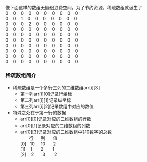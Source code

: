 像下面这样的数组无疑很浪费空间，为了节约资源，稀疏数组就诞生了  
0&nbsp;&nbsp;&nbsp;&nbsp;0&nbsp;&nbsp;&nbsp;&nbsp;0&nbsp;&nbsp;&nbsp;&nbsp;0&nbsp;&nbsp;&nbsp;&nbsp;0&nbsp;&nbsp;&nbsp;&nbsp;0&nbsp;&nbsp;&nbsp;&nbsp;0&nbsp;&nbsp;&nbsp;&nbsp;0&nbsp;&nbsp;&nbsp;&nbsp;0&nbsp;&nbsp;&nbsp;&nbsp;0  
0&nbsp;&nbsp;&nbsp;&nbsp;0&nbsp;&nbsp;&nbsp;&nbsp;1&nbsp;&nbsp;&nbsp;&nbsp;0&nbsp;&nbsp;&nbsp;&nbsp;0&nbsp;&nbsp;&nbsp;&nbsp;0&nbsp;&nbsp;&nbsp;&nbsp;0&nbsp;&nbsp;&nbsp;&nbsp;0&nbsp;&nbsp;&nbsp;&nbsp;0&nbsp;&nbsp;&nbsp;&nbsp;0  
0&nbsp;&nbsp;&nbsp;&nbsp;0&nbsp;&nbsp;&nbsp;&nbsp;0&nbsp;&nbsp;&nbsp;&nbsp;2&nbsp;&nbsp;&nbsp;&nbsp;0&nbsp;&nbsp;&nbsp;&nbsp;0&nbsp;&nbsp;&nbsp;&nbsp;0&nbsp;&nbsp;&nbsp;&nbsp;0&nbsp;&nbsp;&nbsp;&nbsp;0&nbsp;&nbsp;&nbsp;&nbsp;0  
0&nbsp;&nbsp;&nbsp;&nbsp;0&nbsp;&nbsp;&nbsp;&nbsp;0&nbsp;&nbsp;&nbsp;&nbsp;0&nbsp;&nbsp;&nbsp;&nbsp;0&nbsp;&nbsp;&nbsp;&nbsp;0&nbsp;&nbsp;&nbsp;&nbsp;0&nbsp;&nbsp;&nbsp;&nbsp;0&nbsp;&nbsp;&nbsp;&nbsp;0&nbsp;&nbsp;&nbsp;&nbsp;0  
0&nbsp;&nbsp;&nbsp;&nbsp;0&nbsp;&nbsp;&nbsp;&nbsp;0&nbsp;&nbsp;&nbsp;&nbsp;0&nbsp;&nbsp;&nbsp;&nbsp;0&nbsp;&nbsp;&nbsp;&nbsp;0&nbsp;&nbsp;&nbsp;&nbsp;0&nbsp;&nbsp;&nbsp;&nbsp;0&nbsp;&nbsp;&nbsp;&nbsp;0&nbsp;&nbsp;&nbsp;&nbsp;0  
0&nbsp;&nbsp;&nbsp;&nbsp;0&nbsp;&nbsp;&nbsp;&nbsp;0&nbsp;&nbsp;&nbsp;&nbsp;0&nbsp;&nbsp;&nbsp;&nbsp;0&nbsp;&nbsp;&nbsp;&nbsp;0&nbsp;&nbsp;&nbsp;&nbsp;0&nbsp;&nbsp;&nbsp;&nbsp;0&nbsp;&nbsp;&nbsp;&nbsp;0&nbsp;&nbsp;&nbsp;&nbsp;0  
0&nbsp;&nbsp;&nbsp;&nbsp;0&nbsp;&nbsp;&nbsp;&nbsp;0&nbsp;&nbsp;&nbsp;&nbsp;0&nbsp;&nbsp;&nbsp;&nbsp;0&nbsp;&nbsp;&nbsp;&nbsp;0&nbsp;&nbsp;&nbsp;&nbsp;0&nbsp;&nbsp;&nbsp;&nbsp;0&nbsp;&nbsp;&nbsp;&nbsp;0&nbsp;&nbsp;&nbsp;&nbsp;0  
0&nbsp;&nbsp;&nbsp;&nbsp;0&nbsp;&nbsp;&nbsp;&nbsp;0&nbsp;&nbsp;&nbsp;&nbsp;0&nbsp;&nbsp;&nbsp;&nbsp;0&nbsp;&nbsp;&nbsp;&nbsp;0&nbsp;&nbsp;&nbsp;&nbsp;0&nbsp;&nbsp;&nbsp;&nbsp;0&nbsp;&nbsp;&nbsp;&nbsp;0&nbsp;&nbsp;&nbsp;&nbsp;0  
0&nbsp;&nbsp;&nbsp;&nbsp;0&nbsp;&nbsp;&nbsp;&nbsp;0&nbsp;&nbsp;&nbsp;&nbsp;0&nbsp;&nbsp;&nbsp;&nbsp;0&nbsp;&nbsp;&nbsp;&nbsp;0&nbsp;&nbsp;&nbsp;&nbsp;0&nbsp;&nbsp;&nbsp;&nbsp;0&nbsp;&nbsp;&nbsp;&nbsp;0&nbsp;&nbsp;&nbsp;&nbsp;0  
0&nbsp;&nbsp;&nbsp;&nbsp;0&nbsp;&nbsp;&nbsp;&nbsp;0&nbsp;&nbsp;&nbsp;&nbsp;0&nbsp;&nbsp;&nbsp;&nbsp;0&nbsp;&nbsp;&nbsp;&nbsp;0&nbsp;&nbsp;&nbsp;&nbsp;0&nbsp;&nbsp;&nbsp;&nbsp;0&nbsp;&nbsp;&nbsp;&nbsp;0&nbsp;&nbsp;&nbsp;&nbsp;0   
### 稀疏数组简介
* 稀疏数组是一个多行三列的二维数组arr[i][3]
    * 第一列arr[i][0]记录行坐标
    * 第二列arr[i][1]记录纵坐标
    * 第三列arr[i][2]记录数组中对应的数值  
* 特殊之处在于第一行的数据
    * arr[0][0]记录对应的二维数组的行数
    * arr[0][1]记录对应的二维数组的列数
    * arr[0][3]记录对应的二维数组中非0数字的总数  
 &nbsp;&nbsp;&nbsp;&nbsp;&nbsp;&nbsp;&nbsp;行&nbsp;&nbsp;&nbsp;&nbsp;&nbsp;&nbsp;列&nbsp;&nbsp;&nbsp;&nbsp;&nbsp;&nbsp;值  
 [0]&nbsp;&nbsp;&nbsp;10&nbsp;&nbsp;&nbsp;&nbsp;&nbsp;10&nbsp;&nbsp;&nbsp;&nbsp;&nbsp;&nbsp;2  
 [1]&nbsp;&nbsp;&nbsp;&nbsp;1&nbsp;&nbsp;&nbsp;&nbsp;&nbsp;&nbsp;&nbsp;2&nbsp;&nbsp;&nbsp;&nbsp;&nbsp;&nbsp;&nbsp;1  
 [2]&nbsp;&nbsp;&nbsp;&nbsp;2&nbsp;&nbsp;&nbsp;&nbsp;&nbsp;&nbsp;&nbsp;3&nbsp;&nbsp;&nbsp;&nbsp;&nbsp;&nbsp;&nbsp;2  